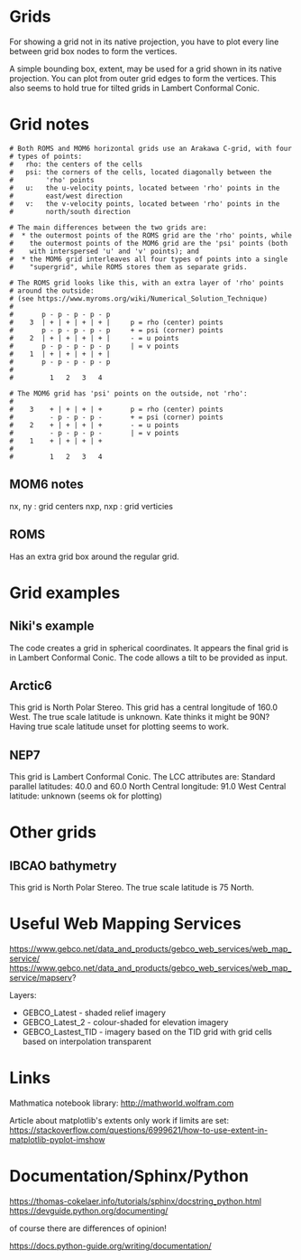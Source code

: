 # Grids

For showing a grid not in its native projection, you have to
plot every line between grid box nodes to form the vertices.

A simple bounding box, extent, may be used for a grid shown
in its native projection.  You can plot from outer grid edges
to form the vertices.  This also seems to hold true for tilted
grids in Lambert Conformal Conic.

# Grid notes

```
# Both ROMS and MOM6 horizontal grids use an Arakawa C-grid, with four
# types of points:
#   rho: the centers of the cells
#   psi: the corners of the cells, located diagonally between the
#        'rho' points
#   u:   the u-velocity points, located between 'rho' points in the
#        east/west direction
#   v:   the v-velocity points, located between 'rho' points in the
#        north/south direction

# The main differences between the two grids are:
#  * the outermost points of the ROMS grid are the 'rho' points, while
#    the outermost points of the MOM6 grid are the 'psi' points (both
#    with interspersed 'u' and 'v' points); and
#  * the MOM6 grid interleaves all four types of points into a single
#    "supergrid", while ROMS stores them as separate grids.

# The ROMS grid looks like this, with an extra layer of 'rho' points
# around the outside:
# (see https://www.myroms.org/wiki/Numerical_Solution_Technique)
#
#       p - p - p - p - p
#    3  | + | + | + | + |     p = rho (center) points
#       p - p - p - p - p     + = psi (corner) points
#    2  | + | + | + | + |     - = u points
#       p - p - p - p - p     | = v points
#    1  | + | + | + | + |
#       p - p - p - p - p
#
#         1   2   3   4

# The MOM6 grid has 'psi' points on the outside, not 'rho':
#
#    3    + | + | + | +       p = rho (center) points
#         - p - p - p -       + = psi (corner) points
#    2    + | + | + | +       - = u points
#         - p - p - p -       | = v points
#    1    + | + | + | +
#
#         1   2   3   4
```

## MOM6 notes

  nx, ny : grid centers
  nxp, nxp : grid verticies
    
## ROMS

  Has an extra grid box around the regular grid.

# Grid examples

## Niki's example

The code creates a grid in spherical coordinates.  It appears the final
grid is in Lambert Conformal Conic.  The code allows a tilt to be provided
as input.

## Arctic6

This grid is North Polar Stereo.
This grid has a central longitude of 160.0 West.
The true scale latitude is unknown.  Kate thinks it might be 90N?
Having true scale latitude unset for plotting seems to work.

## NEP7

This grid is Lambert Conformal Conic.
The LCC attributes are:
    Standard parallel latitudes: 40.0 and 60.0 North
    Central longitude: 91.0 West
    Central latitude: unknown (seems ok for plotting)

# Other grids

## IBCAO bathymetry

This grid is North Polar Stereo.
The true scale latitude is 75 North.

# Useful Web Mapping Services

https://www.gebco.net/data_and_products/gebco_web_services/web_map_service/
https://www.gebco.net/data_and_products/gebco_web_services/web_map_service/mapserv?

Layers:
 * GEBCO_Latest - shaded relief imagery
 * GEBCO_Latest_2 - colour-shaded for elevation imagery
 * GEBCO_Lastest_TID - imagery based on the TID grid with grid cells based on interpolation transparent

# Links

Mathmatica notebook library: 
  http://mathworld.wolfram.com

Article about matplotlib's extents only work if limits are set:
https://stackoverflow.com/questions/6999621/how-to-use-extent-in-matplotlib-pyplot-imshow

# Documentation/Sphinx/Python

https://thomas-cokelaer.info/tutorials/sphinx/docstring_python.html
https://devguide.python.org/documenting/

of course there are differences of opinion!

https://docs.python-guide.org/writing/documentation/
